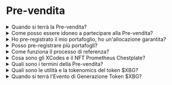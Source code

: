 # Pre-vendita

<details>
<summary>Quando si terrà la Pre-vendita?</summary>

La Pre-vendita di $XBG è l'ultima occasione per acquistare i token $XBG a condizioni vantaggiose prima del nostro Evento di Generazione Token (TGE). La Pre-vendita di $XBG si terrà nel marzo 2024. Ulteriori informazioni riguardo la data, i termini e i dettagli saranno pubblicati a breve. Per rimanere aggiornato con le ultime novità, segui XBorg su [X.](https://twitter.com/XBorgHQ)
</details>

<details>
<summary>Come posso essere idoneo a partecipare alla Pre-vendita?</summary>

Per essere idoneo a partecipare alla Pre-vendita, devi completare il processo KYC e pre-registrare il tuo indirizzo. Diamo priorità alla decentralizzazione e alla privacy, ma il rispetto delle giurisdizioni pertinenti ci richiede di implementare un formale processo KYC.

Il processo KYC avrà luogo su www.presale.xborg.com, facilitato dal nostro fornitore KYC, Onfido. Il processo KYC inizierà a febbraio. Gli individui con email pre-registrate riceveranno una notifica quando inizierà il processo KYC.

Si prega di notare che alcune giurisdizioni non sono supportate: Stati Uniti, Cuba, Iran, Corea del Nord, Russia, Siria, Le regioni contese dell'Ucraina: Crimea, Donetsk e Luhansk, Bielorussia, Birmania (Myanmar), Repubblica Centrafricana, Congo, Rep. Dem. dell'Etiopia, Hong Kong, Iraq, Libano, Libia, Sudan, Venezuela, Yemen, Zimbabwe.
</details>

<details>
<summary>Ho pre-registrato il mio portafoglio, ho un'allocazione garantita?</summary>

La pre-registrazione del portafoglio non garantisce un'allocazione alla Pre-vendita, poiché la raccolta sarà limitata. I termini della Pre-vendita saranno determinati dalla governance di XBorg il 14 febbraio.
</details>

<details>
<summary>Posso pre-registrare più portafogli?</summary>

Puoi registrare più portafogli, ma a causa del processo KYC obbligatorio, a ogni individuo è permesso partecipare solo con un indirizzo. Pertanto, non vi è alcun vantaggio nel registrare più portafogli.
</details>

<details>
<summary>Come funziona il processo di referenza?</summary>

Quando un individuo registra il suo portafoglio utilizzando il tuo codice di referenza, guadagnerai un cashback del 5% sui fondi che essi hanno impegnato con successo durante la Pre-vendita.
</details>

<details>
<summary>Cosa sono gli XCodes e il NFT Prometheus Chestplate?</summary>

Pre-registrare il tuo portafoglio, acquisire un XCode o possedere un NFT Prometheus Chestplate ti darà diritto a sconti nella Pre-vendita.

I Prometheus Chestplates sono una collezione di 2.222 NFT. 1.111 di questi saranno airdroppati ai detentori di Prometheus e 1.111 saranno mintati gratuitamente a febbraio. Concedono il livello di sconto più alto sulla Pre-vendita così come allocazioni di Livello 6 sulla piattaforma di lancio XBorg, equivalente a detenere 5.000 $XBG.

Gli XCodes sono codici unici distribuiti alle comunità partner.
</details>

<details>
<summary>Quali sono i termini della Pre-vendita?</summary>

I termini della Pre-vendita saranno determinati dalla governance di XBorg, come concordato su Snapshot, in [XIP #11.](https://snapshot.org/#/xborg.eth/proposal/0xace8e2b3c0d727cfada8a19279244148e8b17b449934072cc774a1adc1b37452) Questi termini, che saranno decisi il 14 febbraio, includeranno aspetti come:

* \- Valutazione
* \- Periodi di vesting/blocco
* \- Meccanismo di vendita (es. asta olandese, Pre-vendita a prezzo fisso, ecc.)

I termini ufficiali saranno successivamente comunicati in una data successiva, seguendo il periodo di votazione della governance.
</details>

<details>
<summary>Quali sono le utilità e la tokenomics del token $XBG?</summary>

Il token $XBG è il token nativo dell'ecosistema XBorg. Le sue principali utilità sono:

* \- Pagamenti 'fees
* \- Governance
* \- Condivisione dei ricavi meritocratica
* \- Accesso riservato
* \- Token per il gas

Per saperne di più sul token $XBG, visita la nostra pagina del token XBG sul nostro [sito web.](https://www.xborg.com/XBG)
</details>

<details>
<summary>Quando si terrà l'Evento di Generazione Token $XBG?</summary>

L'Evento di Generazione Token $XBG è previsto per le settimane successive alla Pre-vendita di $XBG.
</details>